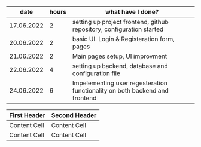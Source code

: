    date    |   hours   |   what have I done?
 -----------|-----------|----------------------------------------------------------------------------
17.06.2022  |   2       | setting up project frontend, github repository, configuration started
20.06.2022  |   2       | basic UI. Login & Registeration form, pages
21.06.2022  |   2       | Main pages setup, UI improvment
22.06.2022  |   4       | setting up backend, database and configuration file
24.06.2022  |   6       | Impelementing user regesteration functionality on both backend and frontend

| First Header  | Second Header |
| ------------- | ------------- |
| Content Cell  | Content Cell  |
| Content Cell  | Content Cell  |